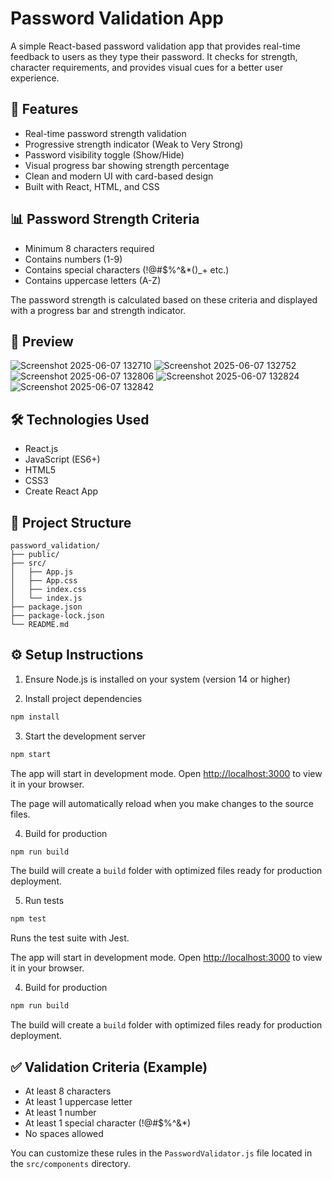 # Password Validation App

A simple React-based password validation app that provides real-time feedback to users as they type their password. It checks for strength, character requirements, and provides visual cues for a better user experience.

## 🚀 Features

- Real-time password strength validation
- Progressive strength indicator (Weak to Very Strong)
- Password visibility toggle (Show/Hide)
- Visual progress bar showing strength percentage
- Clean and modern UI with card-based design
- Built with React, HTML, and CSS

## 📊 Password Strength Criteria

- Minimum 8 characters required
- Contains numbers (1-9)
- Contains special characters (!@#$%^&*()_+ etc.)
- Contains uppercase letters (A-Z)

The password strength is calculated based on these criteria and displayed with a progress bar and strength indicator.

## 📸 Preview
![Screenshot 2025-06-07 132710](https://github.com/user-attachments/assets/01606f7f-21e9-42b4-bbab-0658430e3d1f)
![Screenshot 2025-06-07 132752](https://github.com/user-attachments/assets/1c17e575-b73d-41b0-9a54-975d0cf8c948)
![Screenshot 2025-06-07 132806](https://github.com/user-attachments/assets/22670ec1-685d-4a13-b59a-b60b7dd5667e)
![Screenshot 2025-06-07 132824](https://github.com/user-attachments/assets/deaa3bb5-d580-4307-b0f3-d19745ce0769)
![Screenshot 2025-06-07 132842](https://github.com/user-attachments/assets/e6efa714-d6c2-4ef9-83aa-811efe08dd31)

## 🛠️ Technologies Used

- React.js
- JavaScript (ES6+)
- HTML5
- CSS3
- Create React App

## 📁 Project Structure

```
password_validation/
├── public/
├── src/
│   ├── App.js
│   ├── App.css
│   ├── index.css
│   └── index.js
├── package.json
├── package-lock.json
└── README.md
```

## ⚙️ Setup Instructions

1. Ensure Node.js is installed on your system (version 14 or higher)

2. Install project dependencies
```bash
npm install
```

3. Start the development server
```bash
npm start
```

The app will start in development mode. Open [http://localhost:3000](http://localhost:3000) to view it in your browser.

The page will automatically reload when you make changes to the source files.

4. Build for production
```bash
npm run build
```

The build will create a `build` folder with optimized files ready for production deployment.

5. Run tests
```bash
npm test
```

Runs the test suite with Jest.

The app will start in development mode. Open [http://localhost:3000](http://localhost:3000) to view it in your browser.

4. Build for production
```bash
npm run build
```

The build will create a `build` folder with optimized files ready for production deployment.

## ✅ Validation Criteria (Example)

- At least 8 characters
- At least 1 uppercase letter
- At least 1 number
- At least 1 special character (!@#$%^&*)
- No spaces allowed

You can customize these rules in the `PasswordValidator.js` file located in the `src/components` directory.



